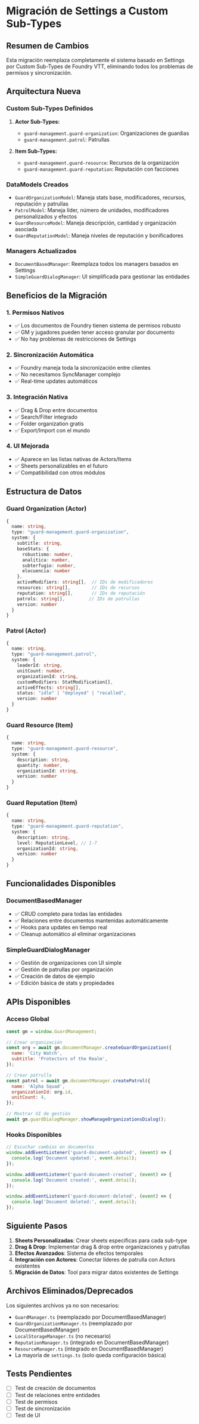 # Migración de Settings a Custom Sub-Types

## Resumen de Cambios

Esta migración reemplaza completamente el sistema basado en Settings por Custom Sub-Types de Foundry VTT, eliminando todos los problemas de permisos y sincronización.

## Arquitectura Nueva

### Custom Sub-Types Definidos

1. **Actor Sub-Types:**
   - `guard-management.guard-organization`: Organizaciones de guardias
   - `guard-management.patrol`: Patrullas

2. **Item Sub-Types:**
   - `guard-management.guard-resource`: Recursos de la organización
   - `guard-management.guard-reputation`: Reputación con facciones

### DataModels Creados

- `GuardOrganizationModel`: Maneja stats base, modificadores, recursos, reputación y patrullas
- `PatrolModel`: Maneja líder, número de unidades, modificadores personalizados y efectos
- `GuardResourceModel`: Maneja descripción, cantidad y organización asociada
- `GuardReputationModel`: Maneja niveles de reputación y bonificadores

### Managers Actualizados

- `DocumentBasedManager`: Reemplaza todos los managers basados en Settings
- `SimpleGuardDialogManager`: UI simplificada para gestionar las entidades

## Beneficios de la Migración

### 1. **Permisos Nativos**

- ✅ Los documentos de Foundry tienen sistema de permisos robusto
- ✅ GM y jugadores pueden tener acceso granular por documento
- ✅ No hay problemas de restricciones de Settings

### 2. **Sincronización Automática**

- ✅ Foundry maneja toda la sincronización entre clientes
- ✅ No necesitamos SyncManager complejo
- ✅ Real-time updates automáticos

### 3. **Integración Nativa**

- ✅ Drag & Drop entre documentos
- ✅ Search/Filter integrado
- ✅ Folder organization gratis
- ✅ Export/Import con el mundo

### 4. **UI Mejorada**

- ✅ Aparece en las listas nativas de Actors/Items
- ✅ Sheets personalizables en el futuro
- ✅ Compatibilidad con otros módulos

## Estructura de Datos

### Guard Organization (Actor)

```typescript
{
  name: string,
  type: "guard-management.guard-organization",
  system: {
    subtitle: string,
    baseStats: {
      robustismo: number,
      analitica: number,
      subterfugio: number,
      elocuencia: number
    },
    activeModifiers: string[],  // IDs de modificadores
    resources: string[],        // IDs de recursos
    reputation: string[],       // IDs de reputación
    patrols: string[],         // IDs de patrullas
    version: number
  }
}
```

### Patrol (Actor)

```typescript
{
  name: string,
  type: "guard-management.patrol",
  system: {
    leaderId: string,
    unitCount: number,
    organizationId: string,
    customModifiers: StatModification[],
    activeEffects: string[],
    status: "idle" | "deployed" | "recalled",
    version: number
  }
}
```

### Guard Resource (Item)

```typescript
{
  name: string,
  type: "guard-management.guard-resource",
  system: {
    description: string,
    quantity: number,
    organizationId: string,
    version: number
  }
}
```

### Guard Reputation (Item)

```typescript
{
  name: string,
  type: "guard-management.guard-reputation",
  system: {
    description: string,
    level: ReputationLevel, // 1-7
    organizationId: string,
    version: number
  }
}
```

## Funcionalidades Disponibles

### DocumentBasedManager

- ✅ CRUD completo para todas las entidades
- ✅ Relaciones entre documentos mantenidas automáticamente
- ✅ Hooks para updates en tiempo real
- ✅ Cleanup automático al eliminar organizaciones

### SimpleGuardDialogManager

- ✅ Gestión de organizaciones con UI simple
- ✅ Gestión de patrullas por organización
- ✅ Creación de datos de ejemplo
- ✅ Edición básica de stats y propiedades

## APIs Disponibles

### Acceso Global

```javascript
const gm = window.GuardManagement;

// Crear organización
const org = await gm.documentManager.createGuardOrganization({
  name: 'City Watch',
  subtitle: 'Protectors of the Realm',
});

// Crear patrulla
const patrol = await gm.documentManager.createPatrol({
  name: 'Alpha Squad',
  organizationId: org.id,
  unitCount: 4,
});

// Mostrar UI de gestión
await gm.guardDialogManager.showManageOrganizationsDialog();
```

### Hooks Disponibles

```javascript
// Escuchar cambios en documentos
window.addEventListener('guard-document-updated', (event) => {
  console.log('Document updated:', event.detail);
});

window.addEventListener('guard-document-created', (event) => {
  console.log('Document created:', event.detail);
});

window.addEventListener('guard-document-deleted', (event) => {
  console.log('Document deleted:', event.detail);
});
```

## Siguiente Pasos

1. **Sheets Personalizadas**: Crear sheets específicas para cada sub-type
2. **Drag & Drop**: Implementar drag & drop entre organizaciones y patrullas
3. **Efectos Avanzados**: Sistema de efectos temporales
4. **Integración con Actores**: Conectar líderes de patrulla con Actors existentes
5. **Migración de Datos**: Tool para migrar datos existentes de Settings

## Archivos Eliminados/Deprecados

Los siguientes archivos ya no son necesarios:

- `GuardManager.ts` (reemplazado por DocumentBasedManager)
- `GuardOrganizationManager.ts` (reemplazado por DocumentBasedManager)
- `LocalStorageManager.ts` (no necesario)
- `ReputationManager.ts` (integrado en DocumentBasedManager)
- `ResourceManager.ts` (integrado en DocumentBasedManager)
- La mayoría de `settings.ts` (solo queda configuración básica)

## Tests Pendientes

- [ ] Test de creación de documentos
- [ ] Test de relaciones entre entidades
- [ ] Test de permisos
- [ ] Test de sincronización
- [ ] Test de UI
